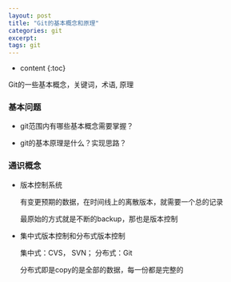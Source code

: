 ```yaml
---
layout: post
title: "Git的基本概念和原理"
categories: git
excerpt: 
tags: git
---
```


* content
{:toc}

Git的一些基本概念，关键词，术语, 原理




### 基本问题

- git范围内有哪些基本概念需要掌握？

- git的基本原理是什么？实现思路？

### 通识概念

- 版本控制系统

	有变更预期的数据，在时间线上的离散版本，就需要一个总的记录

	最原始的方式就是不断的backup，那也是版本控制

- 集中式版本控制和分布式版本控制

	集中式：CVS， SVN； 分布式：Git

	分布式即是copy的是全部的数据，每一份都是完整的




